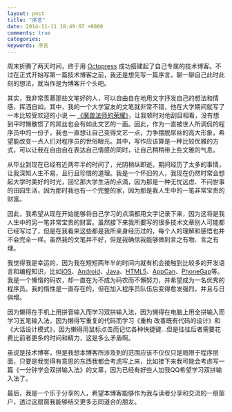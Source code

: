 ```yaml
---
layout: post
title: "序言"
date: 2014-11-11 18:49:07 +0800
comments: true
categories: 
keywords: 序言
---
```


周末折腾了两天时间，终于用 [Octopress](http://octopress.org/) 成功搭建起了自己专属的技术博客。不过在正式开始写第一篇技术博客之前，我还是想先写一篇序言，聊一聊自己此时此刻的想法，就当作是为博客开个头吧。

其实，我非常羡慕那些文笔好的人，可以自由自在地用文字抒发自己的想法和情感，挥洒自如。其中，我的一个大学室友的文笔就非常不错，他在大学期间就写了一本比较受欢迎的小说 — [《魔兽法师的荣耀》](http://www.qidian.com/Book/2279600.aspx)，让我顿时对他刮目相看，没有想到平时懒散惯了的屌丝也会有如此文艺的一面。因此，作为一直被世人所调侃的程序员中的一份子，我也一直想让自己变得文艺一点，力争摆脱屌丝的高大形象，希望能改变一点人们对程序员的世俗眼光。其中，写作应该算是一种比较优雅的方式，可以让我在自由自在表达自己情感的同时，让自己稍稍带上些文雅的气息。

从毕业到现在已经有近两年半的时间了，光阴稍纵即逝。期间经历了太多的事情，让我深知人生不易，且行且珍惜的道理。我是一个怀旧的人，我现在仍然时常会想起大学时美好的时光，回忆那大学生活的点滴，因为那是一种无忧远虑、不问世事的田园生活，因为那时我也有一个完整的家，因为那是我人生中的一笔非常宝贵的财富。

因此，我希望从现在开始能够将自己学习的点滴都用文字记录下来，因为这将是我人生中的另一笔非常宝贵的财富。虽然接下来我所要写的很多技术文章别人可能都已经写过了，但是在我看来这些都是我所亲身经历过的，每个人的理解和感悟也并不会完全一样。虽然我的文笔并不好，但是我确信我能够做到言之有物、言之有理。

我觉得我是幸运的，因为我在短短两年半的时间内就有机会接触到比较多的开发语言和编程知识，比如[iOS](https://developer.apple.com/devcenter/ios/index.action)、[Android](http://developer.android.com/index.html)、[Java](http://www.java.com/zh_CN/)、[HTML5](http://www.html5.com/)、[AppCan](http://www.appcan.cn/)、[PhoneGap](http://phonegap.com/)等。我是一个懒惰的码农，却一直在为不成为码农而不懈努力，并希望成为一名优秀的程序员。我的惰性是一直存在的，但在加入程序员队伍后变得愈发强烈，并且与日俱增。

因为懒得在手机上用拼音输入而学习双拼输入法，因为懒得在电脑上用全拼输入而学习五笔输入法，因为懒得写重复的代码而学习《重构 改善既有代码的设计》和《大话设计模式》，因为懒得用鼠标点击而记忆各种快捷键...但是往往后者需要花费比前者更多的时间和精力，这是多么矛盾啊。

虽说是技术博客，但是我想本博客所涉及到的范围应该不仅仅只是局限于程序层面，只要是我觉得有意思的东西我都会考虑写上来，比如接下来我可能会考虑写一篇《一分钟学会双拼输入法》的文章，因为已经有好些人加我QQ希望学习双拼输入法了。

最后，我是一个乐于分享的人，希望本博客能够作为我与读者分享和交流的一扇窗户，透过这扇窗我能够结交更多志同道合的朋友。
